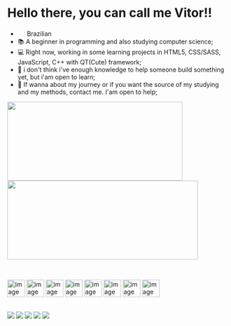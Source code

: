 # Hello there, you can call me Vitor!!

- <img src="https://em-content.zobj.net/thumbs/120/google/350/flag-brazil_1f1e7-1f1f7.png" width="17px" heigth="17px"> Brazilian
- 📚 A beginner in programming and also studying computer science;
- 💻 Right now, working in some learning projects in HTML5, CSS/SASS, JavaScript, C++ with QT(Cute) framework;
- 👯 i don't think i've enough knowledge to help someone build something yet, but i'am open to learn;
- 💬 If wanna about my journey or if you want the source of my studying and my methods, contact me. I'am open to help;

<div style="display: inline">
  <img width="400px" height="180em" src="https://github-readme-stats.vercel.app/api?username=Vitorantonio3301&show_icons=true&theme=radical">
  <img width="435px" height="180em" src="https://github-readme-stats.vercel.app/api/top-langs/?username=Vitorantonio3301&layout=compact&theme=radical">
</div>

##

<div style="display: inline-block"><br>
  <img width="40" heigth="30" 
    src="https://cdn.jsdelivr.net/gh/devicons/devicon@latest/icons/python/python-original.svg"  alt="image Python">
  <img width="40" heigth="30"
    src="https://cdn.jsdelivr.net/gh/devicons/devicon@latest/icons/cplusplus/cplusplus-original.svg"  alt="image Cpp">
  <img width="40" heigth="30"
    src="https://cdn.jsdelivr.net/gh/devicons/devicon@latest/icons/javascript/javascript-original.svg"  alt="image JS">
  <img width="40" heigth="30"
    src="https://cdn.jsdelivr.net/gh/devicons/devicon@latest/icons/tensorflow/tensorflow-original.svg"  alt="image TensorFlow">
  <img width="40" heigth="30" 
    src="https://cdn.jsdelivr.net/gh/devicons/devicon@latest/icons/pytorch/pytorch-original.svg"  
alt="image PyTorch">
  <img width="40" heigth="30" 
    src="https://cdn.jsdelivr.net/gh/devicons/devicon@latest/icons/django/django-plain.svg"  
alt="image Django">
  <img width="40" heigth="30"
    src="https://cdn.jsdelivr.net/gh/devicons/devicon@latest/icons/postgresql/postgresql-original.svg" alt="image PostgreSQL">
  <img width="40" heigth="30" 
    src="https://cdn.jsdelivr.net/gh/devicons/devicon@latest/icons/mongodb/mongodb-original.svg"  
alt="image MongoDB">
</div>

##

<div style="display: inline">
  <a href="https://www.instagram.com/viitor3301/"><img src="https://img.shields.io/badge/Instagram-E4405F?style=for-the-badge&logo=instagram&logoColor=white"></a>
  <a href="https://www.linkedin.com/in/joão-vitor-antonio-nascimento-83873918b/"><img src="https://img.shields.io/badge/LinkedIn-0077B5?style=for-the-badge&logo=linkedin&logoColor=white"></a>
  <a href="mailto:vitorantonion2003@gmail.com"><img src="https://img.shields.io/badge/Gmail-D14836?style=for-the-badge&logo=gmail&logoColor=white"></a>
  <a href="https://www.behance.net/joovitor258"><img src="https://img.shields.io/badge/-Behance-blue?style=for-the-badge&logo=behance&logoColor=white"></a>
  <a href="https://github.com/VitorantonioMOZ"><img src="https://img.shields.io/badge/GitHub-100000?style=for-the-badge&logo=github&logoColor=white"></a>
</div>
